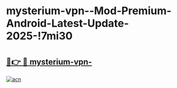 # mysterium-vpn--Mod-Premium-Android-Latest-Update-2025-!7mi30

# <h2><a href="https://dzkt7c.esa.edu.pl?title=mysterium-vpn-&ref=7mi30">🔗👉 🔴 mysterium-vpn-</a></h2>

[![acn](https://github.com/user-attachments/assets/0f9c940e-d8b0-45ae-aac7-cd30a18b3e1c)](https://dzkt7c.esa.edu.pl?title=mysterium-vpn-&ref=7mi30)


